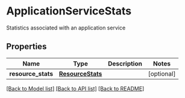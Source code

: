 # ApplicationServiceStats

Statistics associated with an application service 
## Properties
Name | Type | Description | Notes
------------ | ------------- | ------------- | -------------
**resource_stats** | [**ResourceStats**](ResourceStats.md) |  | [optional] 

[[Back to Model list]](../README.md#documentation-for-models) [[Back to API list]](../README.md#documentation-for-api-endpoints) [[Back to README]](../README.md)


